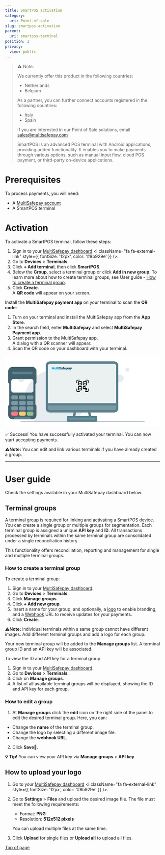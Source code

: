 ```yaml
---
title: SmartPOS activation
category:
  uri: Point-of-sale
slug: smartpos-activation
parent:
  uri: smartpos-terminal
position: 2
privacy:
  view: public
---
```

> ⚠️ Note:
>
> We currently offer this product in the following countries:
>
> * Netherlands
> * Belgium
>
> As a partner, you can further connect accounts registered in the following countries:
>
> * Italy
> * Spain
>
> If you are interested in our Point of Sale solutions, email [sales@multisafepay.com](mailto:sales@multisafepay.com)
>
> SmartPOS is an advanced <Glossary>POS</Glossary> terminal with Android applications, providing added functionality. It enables you to make payments through various options, such as manual input flow, cloud POS payment, or third-party on-device applications.

# Prerequisites

To process payments, you will need:

* A [MultiSafepay account](/docs/getting-started-guide/)
* A SmartPOS terminal

# Activation

To activate a SmartPOS terminal, follow these steps:

1. Sign in to your <a href="https://merchant.multisafepay.com/" target="_blank" rel="noopener noreferrer">MultiSafepay dashboard</a> <i className="fa fa-external-link" style={{ fontSize: '12px', color: '#8b929e' }} />.
2. Go to **Devices** > **Terminals**.
3. Click **+ Add terminal**, then click **SmartPOS**.
4. Below the **Group**, select a terminal group or click **Add in new group**. To learn more about how to create terminal groups, see User guide - [How to create a terminal group](/activation#how-to-create-a-terminal-group).
5. Click **Create**.<br /> A **QR code** will appear on your screen.

Install the **MultiSafepay payment app** on your terminal to scan the **QR code**:

1. Turn on your terminal and install the MultiSafepay app from the **App Store**.
2. In the search field, enter **MultiSafepay** and select **MultiSafepay Payment app**.
3. Grant permission to the MultiSafepay app.<br /> A dialog with a QR scanner will appear.
4. Scan the QR code on your dashboard with your terminal.

<img src="https://raw.githubusercontent.com/MultiSafepay/docs/master/static/gifs/POS_animation_v2.gif" alt="Scan-QR" />

<br />

✅ Success! You have successfully activated your terminal. You can now start accepting payments.

**⚠️Note:** You can edit and link various terminals if you have already created a group.

***

# User guide

Check the settings available in your MultiSafepay dashboard below.

## Terminal groups

A terminal group is required for linking and activating a SmartPOS device. You can create a single group or multiple groups for segmentation. Each terminal group is assigned a unique **API key** and **ID**. All transactions processed by terminals within the same terminal group are consolidated under a single reconciliation history.

This functionality offers reconciliation, reporting and management for single and multiple terminal groups.

### How to create a terminal group

To create a terminal group:

1. Sign in to your <a href="https://merchant.multisafepay.com/" target="_blank" rel="noopener noreferrer">MultiSafepay dashboard</a>.
2. Go to **Devices** > **Terminals**.
3. Click **Manage groups**.
4. Click **+ Add new group**.
5. Insert a name for your group, and optionally, a [logo](activation/user-guide#how-to-upload-your-logo) to enable branding, and a [Webhook](doc:webhook) URL to receive updates for your payments.
6. Click **Create**.

**⚠️Note:** Individual terminals within a same group cannot have different images. Add different terminal groups and add a logo for each group.

Your new terminal group will be added to the **Manage groups** list. A terminal group ID and an API key will be associated.

To view the ID and API key for a terminal group:

1. Sign in to your <a href="https://merchant.multisafepay.com" target="_blank" rel="noopener noreferrer">MultiSafepay dashboard</a>.
2. Go to **Devices** > **Terminals**.
3. Click on **Manage groups**.
4. A list of all available terminal groups will be displayed, showing the ID and API key for each group.

### How to edit a group

1. At **Manage groups** click the **edit** icon on the right side of the panel to edit the desired terminal group. Here, you can:

* Change the **name** of the terminal group.
* Change the logo by selecting a different image file.
* Change the **webhook URL**.

2. Click **Save💾**.

**💡 Tip!** You can view your API key via **Manage groups** > **API key**.

## How to upload your logo

1. Go to your <a href="https://merchant.multisafepay.com" target="_blank" rel="noopener noreferrer">MultiSafepay dashboard</a> <i className="fa fa-external-link" style={{ fontSize: '12px', color: '#8b929e' }} />.
2. Go to **Settings** > **Files** and upload the desired image file. The file must meet the following requirements:

   * Format: **PNG**
   * Resolution: **512x512 pixels**

   You can upload multiple files at the same time.
3. Click **Upload** for single files or **Upload all** to upload all files.

[Top of page](#)
